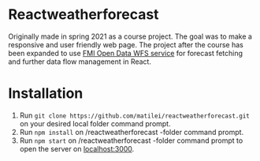 # Reactweatherforecast

Originally made in spring 2021 as a course project. The goal was to make a responsive and user friendly web page. The project after the course has been expanded to use [FMI Open Data WFS service](https://en.ilmatieteenlaitos.fi/open-data-manual-fmi-wfs-services) for forecast fetching and further data flow management in React.

# Installation

1. Run `git clone https://github.com/matilei/reactweatherforecast.git` on your desired local folder command prompt.
2. Run `npm install` on /reactweatherforecast -folder command prompt.
3. Run `npm start` on /reactweatherforecast -folder command prompt to open the server on [localhost:3000](https://localhost:3000).
